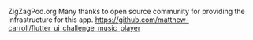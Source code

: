 ZigZagPod.org 
 Many thanks to open source community for providing the infrastructure for this app.
https://github.com/matthew-carroll/flutter_ui_challenge_music_player
